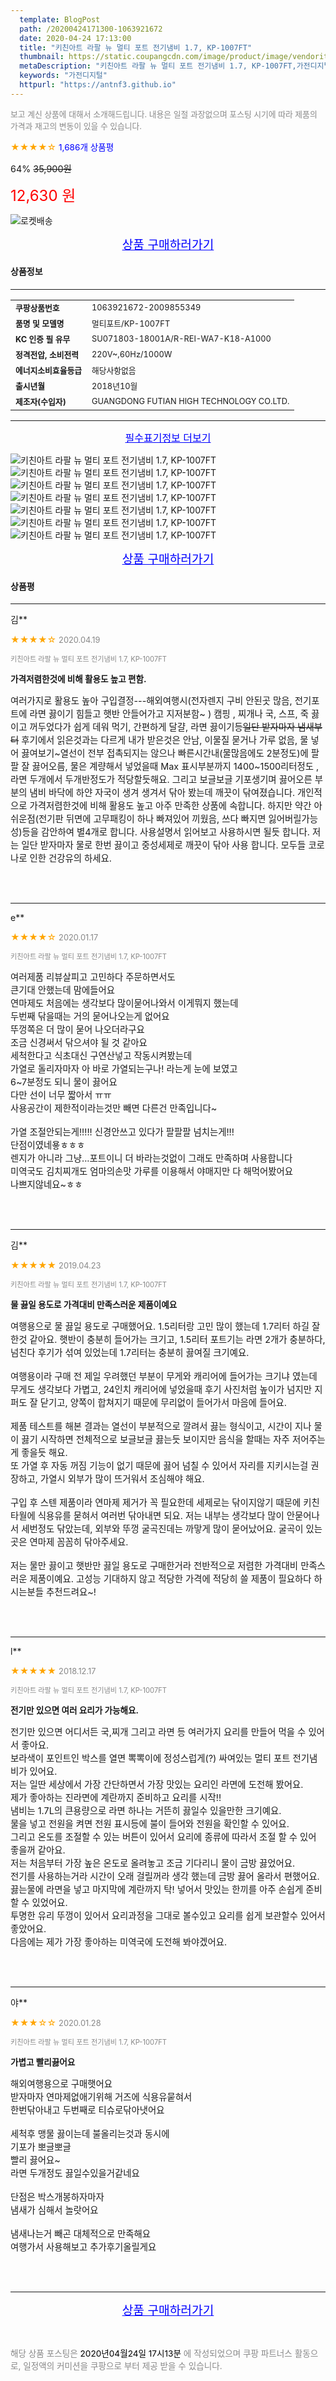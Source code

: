 ```yaml
---
  template: BlogPost
  path: /20200424171300-1063921672
  date: 2020-04-24 17:13:00
  title: "키친아트 라팔 뉴 멀티 포트 전기냄비 1.7, KP-1007FT"
  thumbnail: https://static.coupangcdn.com/image/product/image/vendoritem/2018/11/22/4040066444/377e5ba3-5a08-4153-a033-61642fd7522a.jpg
  metaDescription: "키친아트 라팔 뉴 멀티 포트 전기냄비 1.7, KP-1007FT,가전디지털"
  keywords: "가전디지털"
  httpurl: "https://antnf3.github.io"
---
```

  
<span style="color: #888;font-size:0.8rem">보고 계신 상품에 대해서 소개해드립니다.
내용은 일절 과장없으며 포스팅 시기에 따라 제품의 가격과 재고의 변동이 있을 수 있습니다.</span>
  
<span style="color: orange;">★★★★☆</span> <span style="color: blue;font-size: 0.85rem;">1,686개 상품평</span>

<span style="font-size: 0.9rem">64%</span> <span style="font-size: 0.9rem">~~35,900원~~</span>

<span style="color: red;font-size: 1.5rem;">12,630 원</span>

![로켓배송](https://postfiles.pstatic.net/MjAyMDA0MTBfMjcz/MDAxNTg2NDQ1OTAwMDc5.1T-Iy6-X12_V8iyof2OtSqUCu6urPUUOnjG41kbMy_kg.c1eqxaGayJ1XX0TGV24QXbZg9dvQ9C_dYZx39G_Z7Wog.PNG.cigshop2/rocket_logo.png?type=w773)

<p align="center"><a href="http://me2.do/xbtlGT2P" style="font-size: 1.2rem; color: blue;">상품 구매하러가기</a></p>

#### 상품정보

---

|                  |                       |
| ---------------- | --------------------- |
| **<span style="font-size:0.8rem;">쿠팡상품번호</span>** | <span style="font-size:0.8rem;">1063921672-2009855349</span> |
| **<span style="font-size:0.8rem;">품명 및 모델명</span>**    | <span style="font-size:0.8rem;">멀티포트/KP-1007FT</span>        |
| **<span style="font-size:0.8rem;">KC 인증 필 유무</span>**    | <span style="font-size:0.8rem;">SU071803-18001A/R-REI-WA7-K18-A1000</span>        |
| **<span style="font-size:0.8rem;">정격전압, 소비전력</span>**    | <span style="font-size:0.8rem;">220V~,60Hz/1000W</span>        |
| **<span style="font-size:0.8rem;">에너지소비효율등급</span>**    | <span style="font-size:0.8rem;">해당사항없음</span>        |
| **<span style="font-size:0.8rem;">출시년월</span>**    | <span style="font-size:0.8rem;">2018년10월</span>        |
| **<span style="font-size:0.8rem;">제조자(수입자)</span>**    | <span style="font-size:0.8rem;">GUANGDONG FUTIAN HIGH TECHNOLOGY CO.LTD.</span>        |





---

<p align="center"><a href="http://me2.do/xbtlGT2P" style="font-size: 1rem; color: blue;">필수표기정보 더보기</a></p>

![키친아트 라팔 뉴 멀티 포트 전기냄비 1.7, KP-1007FT](http://thumbnail10.coupangcdn.com/thumbnails/remote/q89/image/product/content/vendorItem/2019/02/27/422612852/2599bd7b-4636-4c4c-a1f2-923317f8926b.jpg)
![키친아트 라팔 뉴 멀티 포트 전기냄비 1.7, KP-1007FT](http://thumbnail10.coupangcdn.com/thumbnails/remote/q89/image/product/content/vendorItem/2019/02/27/422612852/c2385de6-6c53-499d-99a0-5f9a563d04cd.jpg)
![키친아트 라팔 뉴 멀티 포트 전기냄비 1.7, KP-1007FT](http://thumbnail10.coupangcdn.com/thumbnails/remote/q89/image/product/content/vendorItem/2019/03/04/422612852/cba88fe3-94dc-42e5-910a-7191da503eaf.jpg)
![키친아트 라팔 뉴 멀티 포트 전기냄비 1.7, KP-1007FT](http://thumbnail9.coupangcdn.com/thumbnails/remote/q89/image/product/content/vendorItem/2019/02/27/422612852/083af254-9ce9-4575-9e92-f7df58d76b91.jpg)
![키친아트 라팔 뉴 멀티 포트 전기냄비 1.7, KP-1007FT](http://thumbnail8.coupangcdn.com/thumbnails/remote/q89/image/product/content/vendorItem/2019/02/27/422612852/4450bde7-b51e-4252-a49b-d4c7b4961c54.jpg)
![키친아트 라팔 뉴 멀티 포트 전기냄비 1.7, KP-1007FT](http://thumbnail9.coupangcdn.com/thumbnails/remote/q89/image/product/content/vendorItem/2019/02/27/422612852/6658a162-ccd5-406d-97f5-4753fdfd11df.jpg)
![키친아트 라팔 뉴 멀티 포트 전기냄비 1.7, KP-1007FT](http://thumbnail7.coupangcdn.com/thumbnails/remote/q89/image/product/content/vendorItem/2019/02/27/422612852/ed36a9c1-1c0f-4283-8000-0194db8edbfa.jpg)

<p align="center"><a href="http://me2.do/xbtlGT2P" style="font-size: 1.2rem; color: blue;">상품 구매하러가기</a></p>

#### 상품평
  
---
  
김**
    
<span style="color: orange;">★★★★☆</span> <span style="font-size:0.8rem;color: #888;">2020.04.19</span>
    
<span style="color: #888;font-size:0.7rem">키친아트 라팔 뉴 멀티 포트 전기냄비 1.7, KP-1007FT</span>
    
<span style="font-size:0.85rem">**가격저렴한것에 비해 활용도 높고 편함.**</span>
    
<span style="font-size: 0.9rem;">여러가지로  활용도 높아 구입결정---해외여행시(전자렌지 구비 안된곳 많음, 전기포트에 라면 끓이기 힘들고 햇반 안들어가고 지저분함~ ) 캠핑 , 찌개나 국, 스프, 죽 끓이고 꺼두었다가 쉽게 데워 먹기,  간편하게 달걀, 라면 끓이기등~~일단 받자마자 냄새부터~~ 후기에서 읽은것과는 다르게 내가 받은것은 안남,  이물질 묻거나 가루 없음, 물 넣어 끓여보기~열선이 전부 접촉되지는 않으나 빠른시간내(물많음에도 2분정도)에 팔팔 잘 끓어오름,  물은 계량해서 넣었을때 Max 표시부분까지 1400~1500리터정도 , 라면 두개에서 두개반정도가 적당할듯해요. 그리고 보글보글 기포생기며 끓어오른 부분의  냄비 바닥에 하얀 자국이 생겨 생겨서 닦아 봤는데 깨끗이 닦여졌습니다. 개인적으로 가격저렴한것에 비해 활용도 높고 아주 만족한 상품에 속합니다.  하지만 약간 아쉬운점(전기판 뒤면에 고무패킹이  하나 빠져있어 끼웠음, 쓰다 빠지면 잃어버릴가능성)등을 감안하여 별4개로 합니다. 사용설명서 읽어보고 사용하시면 될듯 합니다.  저는 일단 받자마자 물로 한번 끓이고 중성세제로 깨끗이 닦아 사용 합니다.  모두들 코로나로 인한 건강유의 하세요.</span>
    
<br>
<br>

---
  
e**
    
<span style="color: orange;">★★★★☆</span> <span style="font-size:0.8rem;color: #888;">2020.01.17</span>
    
<span style="color: #888;font-size:0.7rem">키친아트 라팔 뉴 멀티 포트 전기냄비 1.7, KP-1007FT</span>
    

    
<span style="font-size: 0.9rem;">여러제품 리뷰살피고 고민하다 주문하면서도<br/>큰기대 안했는데 맘에들어요<br/>연마제도 처음에는 생각보다 많이묻어나와서 이게뭐지 했는데<br/>두번째 닦을때는 거의 묻어나오는게 없어요 <br/>뚜껑쪽은 더 많이 묻어 나오더라구요 <br/>조금 신경써서 닦으셔야 될 것 같아요<br/>세척한다고 식초대신 구연산넣고 작동시켜봤는데<br/>가열로 돌리자마자 아 바로 가열되는구나! 라는게 눈에 보였고<br/>6~7분정도 되니 물이 끓어요<br/>다만 선이 너무 짧아서 ㅠㅠ  <br/>사용공간이 제한적이라는것만 빼면 다른건 만족입니다~<br/><br/>가열 조절안되는게!!!!! 신경안쓰고 있다가 팔팔팔 넘치는게!!!<br/>단점이였네욯ㅎㅎㅎ<br/>렌지가 아니라 그냥...포트이니 더 바라는것없이 그래도 만족하며 사용합니다<br/>미역국도 김치찌개도 엄마의손맛 가루를 이용해서 야매지만 다 해먹어봤어요<br/>나쁘지않네요~ㅎㅎ</span>
    
<br>
<br>

---
  
김**
    
<span style="color: orange;">★★★★★</span> <span style="font-size:0.8rem;color: #888;">2019.04.23</span>
    
<span style="color: #888;font-size:0.7rem">키친아트 라팔 뉴 멀티 포트 전기냄비 1.7, KP-1007FT</span>
    
<span style="font-size:0.85rem">**물 끓일 용도로 가격대비 만족스러운 제품이예요**</span>
    
<span style="font-size: 0.9rem;">여행용으로 물 끓일 용도로 구매했어요. 1.5리터랑 고민 많이 했는데 1.7리터 하길 잘한것 같아요. 햇반이 충분히 들어가는 크기고, 1.5리터 포트기는 라면 2개가 충분하다, 넘친다 후기가 섞여 있었는데 1.7리터는 충분히 끓여질 크기예요.<br/><br/>여행용이라 구매 전 제일 우려했던 부분이 무게와 캐리어에 들어가는 크기냐 였는데 무게도 생각보다 가볍고, 24인치 캐리어에 넣었을때 후기 사진처럼 높이가 넘지만 지퍼도 잘 닫기고, 양쪽이 합쳐지기 때문에 무리없이 들어가서 마음에 들어요.<br/><br/>제품 테스트를 해본 결과는 열선이 부분적으로 깔려서 끓는 형식이고, 시간이 지나 물이 끓기 시작하면 전체적으로 보글보글 끓는듯 보이지만 음식을 할때는 자주 저어주는게 좋을듯 해요.<br/>또 가열 후 자동 꺼짐 기능이 없기 때문에 끓어 넘칠 수 있어서 자리를 지키시는걸 권장하고, 가열시 외부가 많이 뜨거워서 조심해야 해요.<br/><br/>구입 후 스텐 제품이라 연마제 제거가 꼭 필요한데 세제로는 닦이지않기 때문에 키친타월에 식용유를 묻혀서 여러번 닦아내면 되요. 저는 내부는 생각보다 많이 안묻어나서 세번정도 닦았는데, 외부와 뚜껑 굴곡진데는 까맣게 많이 묻어났어요. 굴곡이 있는곳은 연마제 꼼꼼히 닦아주세요.<br/><br/>저는 물만 끓이고 햇반만 끓일 용도로 구매한거라 전반적으로 저렴한 가격대비 만족스러운 제품이예요. 고성능 기대하지 않고 적당한 가격에 적당히 쓸 제품이 필요하다 하시는분들 추천드려요~!</span>
    
<br>
<br>

---
  
l**
    
<span style="color: orange;">★★★★★</span> <span style="font-size:0.8rem;color: #888;">2018.12.17</span>
    
<span style="color: #888;font-size:0.7rem">키친아트 라팔 뉴 멀티 포트 전기냄비 1.7, KP-1007FT</span>
    
<span style="font-size:0.85rem">**전기만 있으면 여러 요리가 가능해요.**</span>
    
<span style="font-size: 0.9rem;">전기만 있으면 어디서든 국,찌개 그리고 라면 등 여러가지 요리를 만들어 먹을 수 있어서 좋아요.<br/>보라색이 포인트인 박스를 열면 뽁뽁이에 정성스럽게(?) 싸여있는 멀티 포트 전기냄비가 있어요.<br/>저는 일딴 세상에서 가장 간단하면서 가장 맛있는 요리인 라면에 도전해 봤어요.<br/>제가 좋아하는 진라면에 계란까지 준비하고 요리를 시작!!<br/>냄비는 1.7L의 큰용량으로 라면 하나는 거뜬히 끓일수 있을만한 크기예요.<br/>물을 넣고 전원을 켜면 전원 표시등에 불이 들어와 전원을 확인할 수 있어요.<br/>그리고 온도를 조절할 수 있는 버튼이 있어서 요리에 종류에 따라서 조절 할 수 있어 좋을꺼 같아요.<br/>저는 처음부터 가장 높은 온도로 올려놓고 조금 기다리니 물이 금방 끓었어요.<br/>전기를 사용하는거라 시간이 오래 걸릴꺼라 생각 했는데 금방 끓어 올라서 편했어요.<br/>끓는물에 라면을 넣고 마지막에 계란까지 탁! 넣어서 맛있는 한끼를 아주 손쉽게 준비할 수 있었어요.<br/>투명한 유리 뚜껑이 있어서 요리과정을 그대로 볼수있고 요리를 쉽게 보관할수 있어서 좋았어요.<br/>다음에는 제가 가장 좋아하는 미역국에 도전해 봐야겠어요.</span>
    
<br>
<br>

---
  
야**
    
<span style="color: orange;">★★★☆☆</span> <span style="font-size:0.8rem;color: #888;">2020.01.28</span>
    
<span style="color: #888;font-size:0.7rem">키친아트 라팔 뉴 멀티 포트 전기냄비 1.7, KP-1007FT</span>
    
<span style="font-size:0.85rem">**가볍고 빨리끓어요**</span>
    
<span style="font-size: 0.9rem;">해외여행용으로  구매햇어요<br/>받자마자 연마제없애기위해 거즈에 식용유뭍혀서<br/>한번닦아내고 두번째로 티슈로닦아냇어요<br/><br/>세척후 맹물 끓이는데  불올리는것과 동시에<br/>기포가 뽀글뽀글 <br/>빨리 끓어요~<br/>라면 두개정도 끓일수있을거같네요<br/><br/>단점은 박스개봉하자마자<br/>냄새가 심해서  놀랏어요<br/><br/>냄새나는거 빼곤 대체적으로 만족해요<br/>여행가서 사용해보고 추가후기올릴게요</span>
    
<br>
<br>


  
---
  
<p align="center"><a href="http://me2.do/xbtlGT2P" style="font-size: 1.2rem; color: blue;">상품 구매하러가기</a></p>
  
<br>
  
<span style="font-size: 0.85rem; color: #888;">해당 상품 포스팅은 <span style="color: #000;"> 2020년04월24일 17시13분 </span> 에 작성되었으며 쿠팡 파트너스 활동으로, 일정액의 커미션을 쿠팡으로 부터 제공 받을 수 있습니다.</span>
